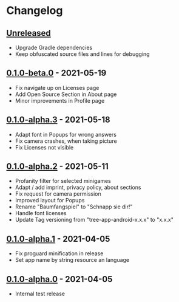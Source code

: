 # Changelog

## [Unreleased]
- Upgrade Gradle dependencies
- Keep obfuscated source files and lines for debugging

## [0.1.0-beta.0] - 2021-05-19
- Fix navigate up on Licenses page
- Add Open Source Section in About page
- Minor improvements in Profile page

## [0.1.0-alpha.3] - 2021-05-18
- Adapt font in Popups for wrong answers
- Fix camera crashes, when taking picture
- Fix Licenses not visible

## [0.1.0-alpha.2] - 2021-05-11
- Profanity filter for selected minigames
- Adapt / add imprint, privacy policy, about sections 
- Fix request for camera permission
- Improved layout for Popups
- Rename "Baumfangspiel" to "Schnapp sie dir!"
- Handle font licenses
- Update Tag versioning from "tree-app-android-x.x.x" to "x.x.x"

## [0.1.0-alpha.1] - 2021-04-05
- Fix proguard minification in release
- Set app name by string resource an language

## [0.1.0-alpha.0] - 2021-04-05
- Internal test release

[unreleased]: https://github.com/mimuc/app-ins-gruene/compare/0.1.0-beta.0...master
[0.1.0-beta.0]: https://github.com/mimuc/app-ins-gruene/compare/0.1.0-alpha.3...0.1.0-beta.0
[0.1.0-alpha.3]: https://github.com/mimuc/app-ins-gruene/compare/0.1.0-alpha.2...0.1.0-alpha.3
[0.1.0-alpha.2]: https://github.com/mimuc/app-ins-gruene/compare/0.1.0-alpha.1...0.1.0-alpha.2
[0.1.0-alpha.1]: https://github.com/mimuc/app-ins-gruene/compare/0.1.0-alpha.0...0.1.0-alpha.1
[0.1.0-alpha.0]: https://github.com/mimuc/app-ins-gruene/compare/0.0.7...0.1.0-alpha.0
[0.0.7]: https://github.com/mimuc/app-ins-gruene/releases/tag/0.0.7

